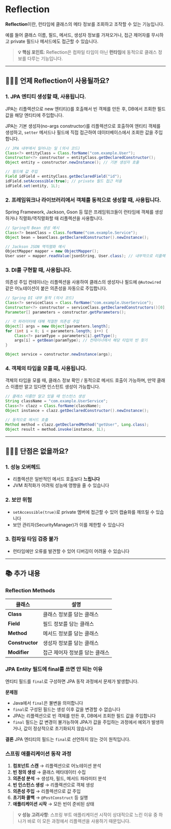 # Reflection

**Reflection**이란, 런타임에 클래스의 메타 정보를 조회하고 조작할 수 있는 기능입니다.

예를 들어 클래스 이름, 필드, 메서드, 생성자 정보를 가져오거나, 접근 제어자를 무시하고 private 필드나 메서드에도 접근할 수 있습니다. 

> **💡 핵심 포인트**: Reflection은 컴파일 타임이 아닌 **런타임**에 동적으로 클래스 정보를 다루는 기능입니다.

---

## 🤷🏻‍♂️ 언제 Reflection이 사용될까요?

### 1. JPA 엔티티 생성할 때, 사용됩니다.
JPA는 리플렉션으로 new 엔티티()를 호출해서 빈 객체를 만든 후, DB에서 조회한 필드 값을 해당 엔티티에 주입합니다.

JPA는 기본 생성자(no-args constructor)를 리플렉션으로 호출하여 엔티티 객체를 생성하고, `setter` 메서드나 필드에 직접 접근하여 데이터베이스에서 조회한 값을 주입합니다.

```java
// JPA 내부에서 일어나는 일 (의사 코드)
Class<?> entityClass = Class.forName("com.example.User");
Constructor<?> constructor = entityClass.getDeclaredConstructor();
Object entity = constructor.newInstance(); // 기본 생성자 호출

// 필드에 값 주입
Field idField = entityClass.getDeclaredField("id");
idField.setAccessible(true); // private 필드 접근 허용
idField.set(entity, 1L);
```

### 2. 프레임워크나 라이브러리에서 객체를 동적으로 생성할 때, 사용됩니다.

Spring Framework, Jackson, Gson 등 많은 프레임워크들이 런타임에 객체를 생성하거나 직렬화/역직렬화할 때 리플렉션을 사용합니다.

```java
// Spring의 Bean 생성 예시
Class<?> beanClass = Class.forName("com.example.Service");
Object bean = beanClass.getDeclaredConstructor().newInstance();

// Jackson JSON 역직렬화 예시
ObjectMapper mapper = new ObjectMapper();
User user = mapper.readValue(jsonString, User.class); // 내부적으로 리플렉션 사용
```

### 3. DI를 구현할 때, 사용됩니다.

의존성 주입 컨테이너는 리플렉션을 사용하여 클래스의 생성자나 필드에 `@Autowired` 같은 어노테이션이 붙은 의존성을 자동으로 주입합니다.

```java
// Spring DI 내부 동작 (의사 코드)
Class<?> serviceClass = Class.forName("com.example.UserService");
Constructor<?> constructor = serviceClass.getDeclaredConstructors()[0];
Parameter[] parameters = constructor.getParameters();

// 각 파라미터에 대해 적절한 의존성 주입
Object[] args = new Object[parameters.length];
for (int i = 0; i < parameters.length; i++) {
    Class<?> paramType = parameters[i].getType();
    args[i] = getBean(paramType); // 컨테이너에서 해당 타입의 빈 찾기
}

Object service = constructor.newInstance(args);
```

### 4. 객체의 타입을 모를 때, 사용됩니다.
객체의 타입을 모를 때, 클래스 정보 확인 / 동적으로 메서드 호출이 가능하며, 만약 클래스 이름만 알고 있다면 인스턴트 생성이 가능합니다.

```java
// 클래스 이름만 알고 있을 때 인스턴스 생성
String className = "com.example.UserService";
Class<?> clazz = Class.forName(className);
Object instance = clazz.getDeclaredConstructor().newInstance();

// 동적으로 메서드 호출
Method method = clazz.getDeclaredMethod("getUser", Long.class);
Object result = method.invoke(instance, 1L);
```

---

## 🤷🏻‍♂️ 단점은 없을까요?

### 1. 성능 오버헤드
- 리플렉션은 일반적인 메서드 호출보다 **느립니다**
- JVM 최적화가 어려워 성능에 영향을 줄 수 있습니다

### 2. 보안 위험
- `setAccessible(true)`로 private 멤버에 접근할 수 있어 캡슐화를 깨뜨릴 수 있습니다
- 보안 관리자(SecurityManager)가 이를 제한할 수 있습니다

### 3. 컴파일 타임 검증 불가
- 런타임에만 오류를 발견할 수 있어 디버깅이 어려울 수 있습니다

---

## 📚 추가 내용

### Reflection Methods
| 클래스 | 설명 |
|--------|------|
| **Class** | 클래스 정보를 담는 클래스 |
| **Field** | 필드 정보를 담는 클래스 |
| **Method** | 메서드 정보를 담는 클래스 |
| **Constructor** | 생성자 정보를 담는 클래스 |
| **Modifier** | 접근 제어자 정보를 담는 클래스 |

### JPA Entity 필드에 final를 쓰면 안 되는 이유
엔티티 필드를 `final`로 구성하면 JPA 동작 과정에서 문제가 발생합니다.

**문제점**
- Java에서 `final`은 불변을 의미합니다
- `final`로 구성된 필드는 생성 이후 값을 변경할 수 없습니다
- JPA는 리플렉션으로 빈 객체를 만든 후, DB에서 조회한 필드 값을 주입합니다
- `final` 필드는 값 변경이 불가능하여 JPA가 값을 주입하는 과정에서 예외가 발생하거나, 값이 정상적으로 초기화되지 않습니다

**결론** 
JPA 엔티티의 필드는 `final`로 선언하지 않는 것이 원칙입니다.

### 스프링 애플리케이션 동작 과정

1. **컴포넌트 스캔** → 리플렉션으로 어노테이션 분석
2. **빈 정의 생성** → 클래스 메타데이터 수집
3. **의존성 분석** → 생성자, 필드, 메서드 파라미터 분석
4. **빈 인스턴스 생성** → 리플렉션으로 객체 생성
5. **의존성 주입** → 리플렉션으로 값 주입
6. **초기화 콜백** → `@PostConstruct` 등 실행
7. **애플리케이션 시작** → 모든 빈이 준비된 상태

> **💡 성능 고려사항**: 스프링 부트 애플리케이션 시작이 상대적으로 느린 이유 중 하나가 바로 이 모든 과정에서 리플렉션을 사용하기 때문입니다.